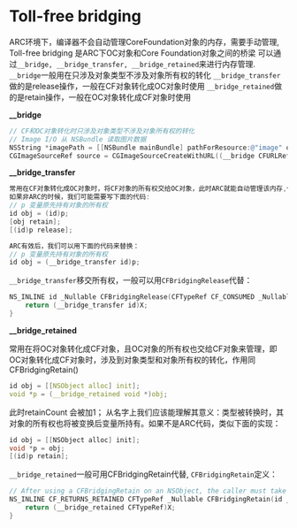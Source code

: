# Toll-free bridging

ARC环境下，编译器不会自动管理CoreFoundation对象的内存，需要手动管理, Toll-free bridging 是ARC下OC对象和Core Foundation对象之间的桥梁
可以通过`__bridge, __bridge_transfer, __bridge_retained`来进行内存管理.
`__bridge`一般用在只涉及对象类型不涉及对象所有权的转化
`__bridge_transfer`做的是release操作，一般在CF对象转化成OC对象时使用
`__bridge_retained`做的是retain操作，一般在OC对象转化成CF对象时使用

**__bridge**

```Objective-C
// CF和OC对象转化时只涉及对象类型不涉及对象所有权的转化
// Image I/O 从 NSBundle 读取图片数据
NSString *imagePath = [[NSBundle mainBundle] pathForResource:@"image" ofType:@"png"];
CGImageSourceRef source = CGImageSourceCreateWithURL((__bridge CFURLRef)[NSURL fileURLWithPath:[[NSBundle mainBundle] pathForResource:@"image" ofType:@"png"]], NULL);
```

**__bridge_transfer**

```Objective-C
常用在CF对象转化成OC对象时，将CF对象的所有权交给OC对象，此时ARC就能自动管理该内存,作用同CFBridgingRelease()
如果非ARC的时候，我们可能需要写下面的代码:
// p 变量原先持有对象的所有权
id obj = (id)p;
[obj retain];
[(id)p release];

ARC有效后，我们可以用下面的代码来替换：
// p 变量原先持有对象的所有权
id obj = (__bridge_transfer id)p;
```

`__bridge_transfer`移交所有权，一般可以用`CFBridgingRelease`代替：
```Objective-C
NS_INLINE id _Nullable CFBridgingRelease(CFTypeRef CF_CONSUMED _Nullable X) {
    return (__bridge_transfer id)X;
}
```

**__bridge_retained**

常用在将OC对象转化成CF对象，且OC对象的所有权也交给CF对象来管理，即OC对象转化成CF对象时，涉及到对象类型和对象所有权的转化，作用同CFBridgingRetain()

```C
id obj = [[NSObject alloc] init];
void *p = (__bridge_retained void *)obj;
```

此时retainCount 会被加1；
从名字上我们应该能理解其意义：类型被转换时，其对象的所有权也将被变换后变量所持有。如果不是ARC代码，类似下面的实现：

```Objective-C
id obj = [[NSObject alloc] init];
void *p = obj;
[(id)p retain];
```

`__bridge_retained`一般可用CFBridgingRetain代替, `CFBridgingRetain`定义：

```Objective-C
// After using a CFBridgingRetain on an NSObject, the caller must take responsibility for calling CFRelease at an appropriate time.
NS_INLINE CF_RETURNS_RETAINED CFTypeRef _Nullable CFBridgingRetain(id _Nullable X) {
    return (__bridge_retained CFTypeRef)X;
}
```

